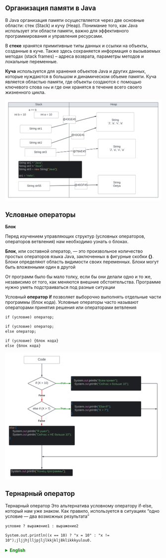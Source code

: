 ## Организация памяти в Java

В Java организация памяти осуществляется через две основные области: стек (Stack) и кучу (Heap). Понимание того, как Java использует эти области памяти, важно для эффективного программирования и управления ресурсами.

В **стеке** хранятся примитивные типы данных и ссылки на объекты, созданные в куче. Также здесь сохраняется информация о вызываемых методах (stack frames) – адреса возврата, параметры методов и локальные переменные.

**Куча** используется для хранения объектов Java и других данных, которые нуждаются в большом и динамическом объеме памяти.
Куча является областью памяти, где объекты создаются с помощью ключевого слова `new` и где они хранятся в течение всего своего жизненного цикла.

![Stack&Heap](https://raw.githubusercontent.com/ait-tr/cohort41/main/basic_programming/lesson_06/img/Stack_Heap.jpeg)

## Условные операторы

**Блок**

Перед изучением управляющих структур (условных операторов, операторов ветвления) нам необходимо узнать о блоках.

**Блок**, или составной оператор, — это произвольное количество простых операторов языка Java, заключенных в фигурные скобки **{}**.
Блоки определяют область видимости своих переменных. Блоки могут быть вложенными один в другой

От программ было бы мало толку, если бы они делали одно и то же, независимо от того, как меняются внешние обстоятельства. Программе нужно уметь подстраиваться под разные ситуации

Условный **оператор if** позволяет выборочно выполнять отдельные части программы (блок кода). Условные операторы часто называют операторами принятия решения или операторами ветвления

```
if (условие) оператор;
```

```
if (условие) оператор;
else оператор;
```

```
if (условие) {блок кода}
else {блок кода}
```

![Схема IF](https://raw.githubusercontent.com/ait-tr/cohort41/main/basic_programming/lesson_06/img/If.jpeg)


## Тернарный оператор
Тернарный оператор
Это альтернатива условному оператору if-else, который нам уже знаком.
Как правило, используется в ситуациях “одно условие — два возможных результата”

```
условие ? выражение1 : выражение2
```

```
System.out.println((x == 10) ? "x = 10" : "x != 10");jljjhjlljpjljlkkjklj8klikkkyulou0.
```



<details style="margin-top: 16px">
  <summary style="cursor: pointer; color: green;"><b>English</b></summary>


## 01. Conditional Statements
**Block**

Before we delve into control structures (conditional statements, branching statements), it's essential to understand blocks.

A **block**, or a compound statement, consists of an arbitrary number of simple Java language statements enclosed in curly braces **{}**.
Blocks determine the scope of their variables. Blocks can be nested within each other.

Programs would be of little use if they performed the same actions regardless of changing external circumstances. Programs need to be capable of adapting to various situations.

The **if statement** enables the selective execution of distinct parts of the program (code block). Conditional statements are often referred to as decision-making statements or branching statements.


```if (condition) statement;```

```
if (condition) statement;
else statement;
```

```
if (condition) {
    // code block
  }
  else {
    // code block
  }
```



## Ternary Operator
The ternary operator provides an alternative to the if-else conditional statement that we are already familiar with. It is typically used in situations where there is "one condition - two possible outcomes."

```
condition ? expression1 : expression2
```

```
System.out.println((x == 10) ? "x = 10" : "x != 10");jljjhjlljpjljlkkjklj8klikkkyulou0.
```

</details>
